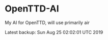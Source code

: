 # OpenTTD-AI
My AI for OpenTTD, will use primarily air

Latest backup: Sun Aug 25 02:02:01 UTC 2019
